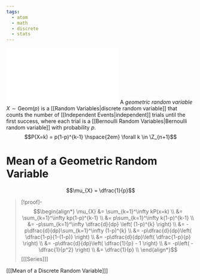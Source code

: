 ```yaml
---
tags:
  - atom
  - math
  - discrete
  - stats
---
```

![500|center](geometric-random-variable.excalidraw.md)
A *geometric random variable* $X \sim\text{Geom}(p)$ is a [[Random Variables|discrete random variable]] that counts the number of [[Independent Events|independent]] trials until the first success, where each trial is a [[Bernoulli Random Variables|Bernoulli random variable]] with probability $p$.
$$P(X=k) = p(1-p)^{k-1} \hspace{2em} \forall k \in \Z_{n+1}$$
# Mean of a Geometric Random Variable
$$\mu_{X} = \dfrac{1}{p}$$
> [!proof]-
> $$\begin{align*}
> 	\mu_{X} &= \sum_{k=1}^\infty kP(x=k) \\
> 	 &= \sum_{k=1}^\infty kp(1-p)^{k-1} \\
> 	 &= p\sum_{k=1}^\infty k(1-p)^{k-1} \\
> 	 &= -p\sum_{k=1}^\infty \dfrac{d}{dp} \left( (1-p)^{k} \right) \\
> 	 &= -p\dfrac{d}{dp}\sum_{k=1}^\infty (1-p)^{k} \\
> 	 &= -p\dfrac{d}{dp}\left( \dfrac{1-p}{1-(1-p)} \right) \\
> 	 &= -p\dfrac{d}{dp}\left( \dfrac{1-p}{p} \right) \\
> 	 &= -p\dfrac{d}{dp}\left( \dfrac{1}{p} - 1 \right) \\
> 	 &= -p\left( -\dfrac{1}{p^2} \right) \\
> 	 &= \dfrac{1}{p} \\
> \end{align*}$$
> \[[[Series]]\]

\[[[Mean of a Discrete Random Variable]]\]